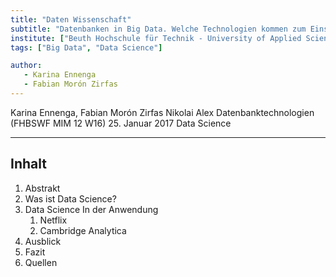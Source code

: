 ```yaml
---
title: "Daten Wissenschaft"
subtitle: "Datenbanken in Big Data. Welche Technologien kommen zum Einsatz?"
institute: ["Beuth Hochschule für Technik - University of Applied Sciences", "Fachhochschule Lübeck - University of Applied Sciences"]
tags: ["Big Data", "Data Science"]

author:
   - Karina Ennenga 
   - Fabian Morón Zirfas
---
```

Karina Ennenga, Fabian Morón Zirfas
Nikolai Alex
Datenbanktechnologien (FHBSWF MIM 12 W16)
25. Januar 2017
Data Science 

----

## Inhalt

1. Abstrakt
2. Was ist Data Science?
3. Data Science In der Anwendung
    1. Netflix
    2. Cambridge Analytica
4. Ausblick
5. Fazit
6. Quellen